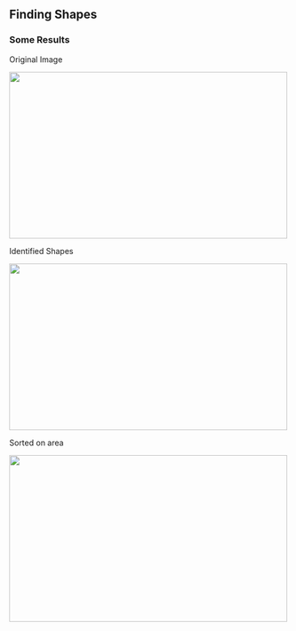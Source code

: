 ## Finding Shapes

### Some Results


Original Image

<img src="https://github.com/pberjon/Computer-Vision/tree/main/FindImagesShapes/images/someshapes.jpg" width="500" height="300" />


Identified Shapes

<img src="https://github.com/pberjon/Computer-Vision/tree/main/FindImagesShapes/images/Example%20-%20findShapes.png" width="500" height="300" />


Sorted on area

<img src="https://github.com/pberjon/Computer-Vision/tree/main/FindImagesShapes/images/Example%20-%20sortOnArea.png" width="500" height="300" />
